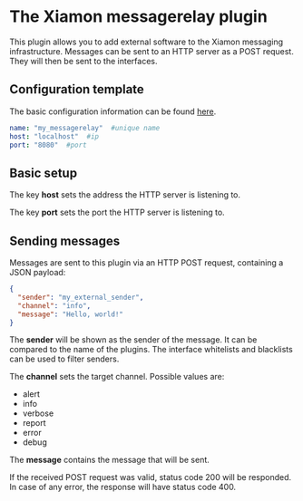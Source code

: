 # The Xiamon messagerelay plugin

This plugin allows you to add external software to the Xiamon messaging infrastructure. Messages can be sent to an HTTP server as a POST request. They will then be sent to the interfaces.

## **Configuration template**

The basic configuration information can be found [here](../config_basics.md).

```yaml
name: "my_messagerelay"  #unique name
host: "localhost"  #ip
port: "8080"  #port
```

## **Basic setup**

The key **host** sets the address the HTTP server is listening to.

The key **port** sets the port the HTTP server is listening to.

## **Sending messages**

Messages are sent to this plugin via an HTTP POST request, containing a JSON payload:

```json
{
  "sender": "my_external_sender",
  "channel": "info",
  "message": "Hello, world!"
}
```

The **sender** will be shown as the sender of the message. It can be compared to the name of the plugins. The interface whitelists and blacklists can be used to filter senders.

The **channel** sets the target channel. Possible values are:
- alert
- info
- verbose
- report
- error
- debug

The **message** contains the message that will be sent.

If the received POST request was valid, status code 200 will be responded. In case of any error, the response will have status code 400.
